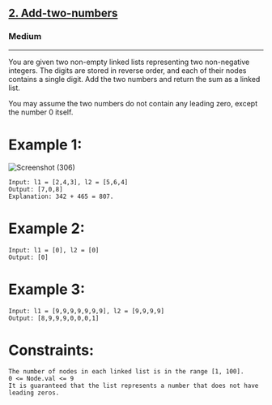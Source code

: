 [2. Add-two-numbers](https://leetcode.com/problems/add-two-numbers/)
---------------------------------------------------------------------------------------------------------------------------------------------

### Medium
---------------------------------------------------------------------------------------------------------------------------------------------

You are given two non-empty linked lists representing two non-negative integers. The digits are stored in reverse order, and each of their nodes contains a single digit. Add the two numbers and return the sum as a linked list.

You may assume the two numbers do not contain any leading zero, except the number 0 itself.

# Example 1:

![Screenshot (306)](https://github.com/chandrikabijore/LeetCode-solutions/assets/93921178/1131b976-5bad-4b19-829a-09377658df1d)


```
Input: l1 = [2,4,3], l2 = [5,6,4]
Output: [7,0,8]
Explanation: 342 + 465 = 807.
```
# Example 2:
```
Input: l1 = [0], l2 = [0]
Output: [0]
```
# Example 3:
```
Input: l1 = [9,9,9,9,9,9,9], l2 = [9,9,9,9]
Output: [8,9,9,9,0,0,0,1]
```

# Constraints:
```
The number of nodes in each linked list is in the range [1, 100].
0 <= Node.val <= 9
It is guaranteed that the list represents a number that does not have leading zeros.
```
